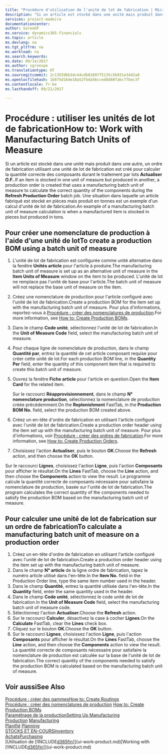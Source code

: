 ```yaml
---
title: "Procédure d'utilisation de l'unité de lot de fabrication | Microsoft Docs"
description: "Si un article est stocké dans une unité mais produit dans une autre, l'ordre de fabrication doit utiliser une unité de lot de fabrication pour calculer la quantité correcte des composants. Une situation dans laquelle un article fabriqué est stocké en pièces mais produit en tonnes est un exemple d'un calcul d'unité de lot de fabrication."
services: project-madeira
documentationcenter: 
author: SorenGP
ms.service: dynamics365-financials
ms.topic: article
ms.devlang: na
ms.tgt_pltfrm: na
ms.workload: na
ms.search.keywords: 
ms.date: 09/14/2017
ms.author: sgroespe
ms.translationtype: HT
ms.sourcegitcommit: 2c13559bb3dc44cdb61697f5135c5b931e34d2a8
ms.openlocfilehash: 1b075d164e18a52fbda56cced8d88fabc77bec3f
ms.contentlocale: fr-be
ms.lasthandoff: 09/22/2017

---
```

# <a name="how-to-work-with-manufacturing-batch-units-of-measure"></a><span data-ttu-id="44bb0-104">Procédure : utiliser les unités de lot de fabrication</span><span class="sxs-lookup"><span data-stu-id="44bb0-104">How to: Work with Manufacturing Batch Units of Measure</span></span>
<span data-ttu-id="44bb0-105">Si un article est stocké dans une unité mais produit dans une autre, un ordre de fabrication utilisant une unité de lot de fabrication est créé pour calculer la quantité correcte des composants durant le traitement par lots **Actualiser O.F.**.</span><span class="sxs-lookup"><span data-stu-id="44bb0-105">If an item is stocked in one unit of measure but produced in another, a production order is created that uses a manufacturing batch unit of measure to calculate the correct quantity of the components during the **Refresh Production Order** batch job.</span></span> <span data-ttu-id="44bb0-106">Une situation dans laquelle un article fabriqué est stocké en pièces mais produit en tonnes est un exemple d'un calcul d'unité de lot de fabrication.</span><span class="sxs-lookup"><span data-stu-id="44bb0-106">An example of a manufacturing batch unit of measure calculation is when a manufactured item is stocked in pieces but produced in tons.</span></span>  

## <a name="to-create-a-production-bom-using-a-batch-unit-of-measure"></a><span data-ttu-id="44bb0-107">Pour créer une nomenclature de production à l'aide d'une unité de lot</span><span class="sxs-lookup"><span data-stu-id="44bb0-107">To create a production BOM using a batch unit of measure</span></span>  
1.  <span data-ttu-id="44bb0-108">L'unité de lot de fabrication est configurée comme unité alternative dans la fenêtre **Unités article** pour l'article à produire.</span><span class="sxs-lookup"><span data-stu-id="44bb0-108">The manufacturing batch unit of measure is set up as an alternative unit of measure in the **Item Units of Measure** window on the item to be produced.</span></span> <span data-ttu-id="44bb0-109">L'unité de lot ne remplace pas l'unité de base pour l'article.</span><span class="sxs-lookup"><span data-stu-id="44bb0-109">The batch unit of measure will not replace the base unit of measure on the item.</span></span>  
2.  <span data-ttu-id="44bb0-110">Créez une nomenclature de production pour l'article configuré avec l'unité de lot de fabrication.</span><span class="sxs-lookup"><span data-stu-id="44bb0-110">Create a production BOM for the item set up with the manufacturing batch unit of measure.</span></span> <span data-ttu-id="44bb0-111">Pour plus d'informations, reportez\-vous à [Procédure : créer des nomenclatures de production](production-how-to-create-production-boms.md).</span><span class="sxs-lookup"><span data-stu-id="44bb0-111">For more information, see [How to: Create Production BOMs](production-how-to-create-production-boms.md).</span></span>  
3.  <span data-ttu-id="44bb0-112">Dans le champ **Code unité**, sélectionnez l'unité de lot de fabrication.</span><span class="sxs-lookup"><span data-stu-id="44bb0-112">In the **Unit of Measure Code** field, select the manufacturing batch unit of measure.</span></span>  
4.  <span data-ttu-id="44bb0-113">Pour chaque ligne de nomenclature de production, dans le champ **Quantité par**, entrez la quantité de cet article composant requise pour créer cette unité de lot.</span><span class="sxs-lookup"><span data-stu-id="44bb0-113">For each production BOM line, in the **Quantity Per** field, enter the quantity of this component item that is required to create this batch unit of measure.</span></span>  
5.  <span data-ttu-id="44bb0-114">Ouvrez la fenêtre **Fiche article** pour l'article en question.</span><span class="sxs-lookup"><span data-stu-id="44bb0-114">Open the **Item Card** for the related item.</span></span>  

    <span data-ttu-id="44bb0-115">Sur le raccourci **Réapprovisionnement**, dans le champ **N° nomenclature production**, sélectionnez la nomenclature de production créée précédemment.</span><span class="sxs-lookup"><span data-stu-id="44bb0-115">On the **Replenishment** FastTab, in the **Production BOM No.** field, select the production BOM created above.</span></span>  
6.  <span data-ttu-id="44bb0-116">Créez un en-tête d'ordre de fabrication en utilisant l'article configuré avec l'unité de lot de fabrication.</span><span class="sxs-lookup"><span data-stu-id="44bb0-116">Create a production order header using the item set up with the manufacturing batch unit of measure.</span></span> <span data-ttu-id="44bb0-117">Pour plus d'informations, voir [Procédure : créer des ordres de fabrication](production-how-to-create-production-orders.md).</span><span class="sxs-lookup"><span data-stu-id="44bb0-117">For more information, see [How to: Create Production Orders](production-how-to-create-production-orders.md).</span></span>  
7.  <span data-ttu-id="44bb0-118">Choisissez l'action **Actualiser**, puis le bouton **OK**.</span><span class="sxs-lookup"><span data-stu-id="44bb0-118">Choose the **Refresh** action, and then choose  the **OK** button.</span></span>  

<span data-ttu-id="44bb0-119">Sur le raccourci **Lignes**, choisissez l'action **Ligne**, puis l'action **Composants** pour afficher le résultat.</span><span class="sxs-lookup"><span data-stu-id="44bb0-119">On the **Lines** FastTab, choose the **Line** action, and then choose the **Components** action to view the result.</span></span> <span data-ttu-id="44bb0-120">Le programme calcule la quantité correcte de composants nécessaire pour satisfaire la nomenclature de production, basée sur l'unité de lot de fabrication.</span><span class="sxs-lookup"><span data-stu-id="44bb0-120">The program calculates the correct quantity of the components needed to satisfy the production BOM based on the manufacturing batch unit of measure.</span></span>  

## <a name="to-calculate-a-manufacturing-batch-unit-of-measure-on-a-production-order"></a><span data-ttu-id="44bb0-121">Pour calculer une unité de lot de fabrication sur un ordre de fabrication</span><span class="sxs-lookup"><span data-stu-id="44bb0-121">To calculate a manufacturing batch unit of measure on a production order</span></span>  
1.  <span data-ttu-id="44bb0-122">Créez un en-tête d'ordre de fabrication en utilisant l'article configuré avec l'unité de lot de fabrication.</span><span class="sxs-lookup"><span data-stu-id="44bb0-122">Create a production order header using the item set up with the manufacturing batch unit of measure.</span></span>  
2.  <span data-ttu-id="44bb0-123">Dans le champ **N° article** de la ligne ordre de fabrication, tapez le numéro article utilisé dans l'en-tête.</span><span class="sxs-lookup"><span data-stu-id="44bb0-123">In the **Item No.** field in the Production Order line, type the same item number used in the header.</span></span>  
3.  <span data-ttu-id="44bb0-124">Dans le champ **Quantité**, entrez la quantité utilisée dans l'en-tête.</span><span class="sxs-lookup"><span data-stu-id="44bb0-124">In the **Quantity** field, enter the same quantity used in the header.</span></span>  
4.  <span data-ttu-id="44bb0-125">Dans le champ **Code unité**, sélectionnez le code unité de lot de fabrication.</span><span class="sxs-lookup"><span data-stu-id="44bb0-125">In the **Unit of Measure Code** field, select the manufacturing batch unit of measure code.</span></span>  
5.  <span data-ttu-id="44bb0-126">Sélectionnez l'action **Actualiser**.</span><span class="sxs-lookup"><span data-stu-id="44bb0-126">Choose the **Refresh** action.</span></span>
6.  <span data-ttu-id="44bb0-127">Sur le raccourci **Calculer**, désactivez la case à cocher **Lignes**.</span><span class="sxs-lookup"><span data-stu-id="44bb0-127">On the **Calculate** FastTab, clear the **Lines** check box.</span></span>  
7.  <span data-ttu-id="44bb0-128">Cliquez sur le bouton **OK**.</span><span class="sxs-lookup"><span data-stu-id="44bb0-128">Choose the **OK** button.</span></span>  
8.  <span data-ttu-id="44bb0-129">Sur le raccourci **Lignes**, choisissez l'action **Ligne**, puis l'action **Composants** pour afficher le résultat.</span><span class="sxs-lookup"><span data-stu-id="44bb0-129">On the **Lines** FastTab, choose the **Line** action, and then choose the **Components** action to view the result.</span></span> <span data-ttu-id="44bb0-130">La quantité correcte de composants nécessaire pour satisfaire la nomenclature de production est calculée sur la base de l'unité de lot de fabrication.</span><span class="sxs-lookup"><span data-stu-id="44bb0-130">The correct quantity of the components needed to satisfy the production BOM is calculated based on the manufacturing batch unit of measure.</span></span>  

## <a name="see-also"></a><span data-ttu-id="44bb0-131">Voir aussi</span><span class="sxs-lookup"><span data-stu-id="44bb0-131">See Also</span></span>  
[<span data-ttu-id="44bb0-132">Procédure : créer des gammes</span><span class="sxs-lookup"><span data-stu-id="44bb0-132">How to: Create Routings</span></span>](production-how-to-create-routings.md)  
<span data-ttu-id="44bb0-133">[Procédure : créer des nomenclatures de production](production-how-to-create-production-boms.md)   </span><span class="sxs-lookup"><span data-stu-id="44bb0-133">[How to: Create Production BOMs](production-how-to-create-production-boms.md)   </span></span>  
[<span data-ttu-id="44bb0-134">Paramétrage de la production</span><span class="sxs-lookup"><span data-stu-id="44bb0-134">Setting Up Manufacturing</span></span>](production-configure-production-processes.md)  
<span data-ttu-id="44bb0-135">[Production](production-manage-manufacturing.md)  </span><span class="sxs-lookup"><span data-stu-id="44bb0-135">[Manufacturing](production-manage-manufacturing.md)  </span></span>  
<span data-ttu-id="44bb0-136">[Planifié](production-planning.md) </span><span class="sxs-lookup"><span data-stu-id="44bb0-136">[Planning](production-planning.md) </span></span>  
[<span data-ttu-id="44bb0-137">STOCKS ET EN-COURS</span><span class="sxs-lookup"><span data-stu-id="44bb0-137">Inventory</span></span>](inventory-manage-inventory.md)  
[<span data-ttu-id="44bb0-138">Achats</span><span class="sxs-lookup"><span data-stu-id="44bb0-138">Purchasing</span></span>](purchasing-manage-purchasing.md)  
<span data-ttu-id="44bb0-139">[Utilisation de [!INCLUDE[d365fin](includes/d365fin_md.md)]](ui-work-product.md)</span><span class="sxs-lookup"><span data-stu-id="44bb0-139">[Working with [!INCLUDE[d365fin](includes/d365fin_md.md)]](ui-work-product.md)</span></span>  

